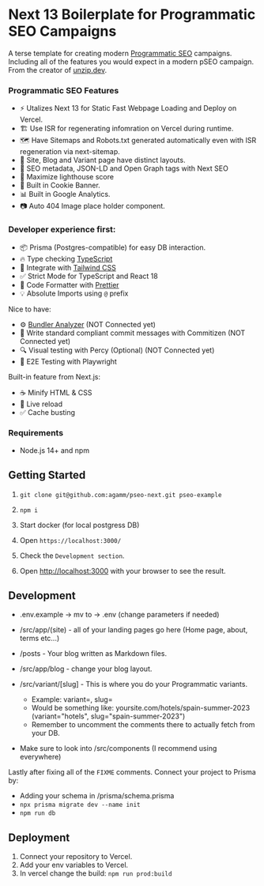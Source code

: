 # Next 13 Boilerplate for Programmatic SEO Campaigns

A terse template for creating modern [Programmatic SEO](https://unzip.dev/0x003-programmatic-seo/) campaigns.
Including all of the features you would expect in a modern pSEO campaign.
From the creator of [unzip.dev](https://unzip.dev?ref=next-pseo).

### Programmatic SEO Features

- ⚡ Utalizes Next 13 for Static Fast Webpage Loading and Deploy on Vercel.
- 🏗️ Use ISR for regenerating infomration on Vercel during runtime.
- 🗺️ Have Sitemaps and Robots.txt generated automatically even with ISR regeneration via next-sitemap.
- 🏯 Site, Blog and Variant page have distinct layouts.
- 🤖 SEO metadata, JSON-LD and Open Graph tags with Next SEO
- 💯 Maximize lighthouse score
- 🍪 Built in Cookie Banner.
- 📊 Built in Google Analytics.
- 📷 Auto 404 Image place holder component.

### Developer experience first:

- 📦 Prisma (Postgres-compatible) for easy DB interaction.
- 🔥 Type checking [TypeScript](https://www.typescriptlang.org)
- 💎 Integrate with [Tailwind CSS](https://tailwindcss.com)
- ✅ Strict Mode for TypeScript and React 18
- 💖 Code Formatter with [Prettier](https://prettier.io)
- 💡 Absolute Imports using `@` prefix

Nice to have:

- ⚙️ [Bundler Analyzer](https://www.npmjs.com/package/@next/bundle-analyzer) (NOT Connected yet)
- 📓 Write standard compliant commit messages with Commitizen (NOT Connected yet)
- 🔍 Visual testing with Percy (Optional) (NOT Connected yet)
- 🧪 E2E Testing with Playwright

Built-in feature from Next.js:

- ☕ Minify HTML & CSS
- 💨 Live reload
- ✅ Cache busting

### Requirements

- Node.js 14+ and npm

## Getting Started

1. `git clone git@github.com:agamm/pseo-next.git pseo-example`
2. `npm i`
3. Start docker (for local postgress DB)
4. Open `https://localhost:3000/`
5. Check the `Development section`.

4. Open [http://localhost:3000](http://localhost:3000) with your browser to see the result.

## Development

- .env.example -> mv to -> .env (change parameters if needed)
- /src/app/(site) - all of your landing pages go here (Home page, about, terms etc...)
- /posts - Your blog written as Markdown files.
- /src/app/blog - change your blog layout.
- /src/variant/[slug] - This is where you do your Programmatic variants.

  - Example: variant=<topic>, slug=<your modifiers>
  - Would be something like: yoursite.com/hotels/spain-summer-2023 (variant="hotels", slug="spain-summer-2023")
  - Remember to uncomment the comments there to actually fetch from your DB.

- Make sure to look into /src/components (I recommend using <TryImage> everywhere)

Lastly after fixing all of the `FIXME` comments. Connect your project to Prisma by:

- Adding your schema in /prisma/schema.prisma
- `npx prisma migrate dev --name init`
- `npm run db`

## Deployment

1. Connect your repository to Vercel.
2. Add your env variables to Vercel.
3. In vercel change the build:
   `npm run prod:build`
